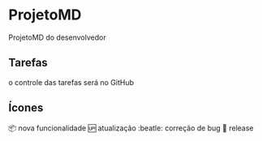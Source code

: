 # ProjetoMD
ProjetoMD do desenvolvedor

## Tarefas
o controle das tarefas será no GitHub

## Ícones

:package: nova funcionalidade
:up: atualização
:beatle: correção de bug
:checkered_flag: release